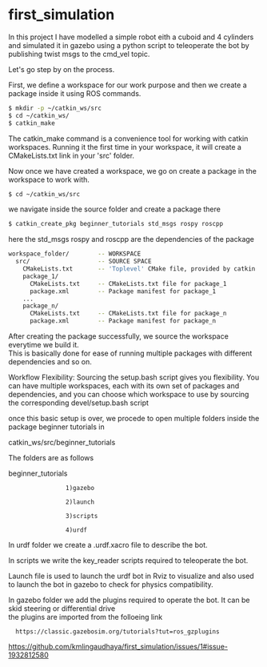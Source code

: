 # first_simulation

In this project I have modelled a simple robot eith a cuboid and 4 cylinders and simulated it in gazebo using a python script to teleoperate the bot by publishing twist msgs to the cmd_vel topic.

Let's go step by on the process.

First, we define a workspace for our work purpose and then we create a package inside it using ROS commands.

```bash
$ mkdir -p ~/catkin_ws/src
$ cd ~/catkin_ws/
$ catkin_make
```
The catkin_make command is a convenience tool for working with catkin workspaces. Running it the first time in your workspace, it will create a CMakeLists.txt link in your 'src' folder. 

Now once we have created a workspace, we go on create a package in the workspace to work with.

```bash
$ cd ~/catkin_ws/src
```
we navigate inside the source folder and create a package there
```bash
$ catkin_create_pkg beginner_tutorials std_msgs rospy roscpp
```
here the std_msgs rospy and roscpp are the dependencies of the package

```bash
workspace_folder/        -- WORKSPACE
  src/                   -- SOURCE SPACE
    CMakeLists.txt       -- 'Toplevel' CMake file, provided by catkin
    package_1/
      CMakeLists.txt     -- CMakeLists.txt file for package_1
      package.xml        -- Package manifest for package_1
    ...
    package_n/
      CMakeLists.txt     -- CMakeLists.txt file for package_n
      package.xml        -- Package manifest for package_n
```

After creating the package successfully, we source the workspace everytime we build it.
<br>
This is basically done for ease of running multiple packages with different dependencies and so on.

Workflow Flexibility: Sourcing the setup.bash script gives you flexibility. You can have multiple workspaces, each with its own set of packages and dependencies, and you can choose which workspace to use by sourcing the corresponding devel/setup.bash script


once this basic setup is over, we procede to open multiple folders inside the package beginner tutorials in 

catkin_ws/src/beginner_tutorials

The folders are as follows

beginner_tutorials

                    1)gazebo
                    
                    2)launch
                    
                    3)scripts
                    
                    4)urdf


In urdf folder we create a .urdf.xacro file to describe the bot.

In scripts we write the key_reader scripts required to teleoperate the bot.

Launch file is used to launch the urdf bot in Rviz to visualize and also used to launch the bot in gazebo to check for physics compatibility.

In gazebo folder we add the plugins required to operate the bot. It can be skid steering or differential drive
<br>
the plugins are imported from the folloeing link
<br>
      
      https://classic.gazebosim.org/tutorials?tut=ros_gzplugins



https://github.com/kmlingaudhaya/first_simulation/issues/1#issue-1932812580


